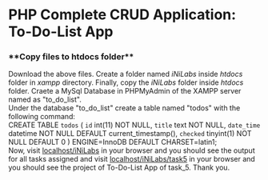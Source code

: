 # PHP Complete CRUD Application: To-Do-List App

### \***\*Copy files to htdocs folder\*\***

Download the above files. Create a folder named _iNiLabs_ inside _htdocs_ folder in _xampp_ directory. Finally, copy the _iNiLabs_ folder inside _htdocs_ folder. Craete a MySql Database in PHPMyAdmin of the XAMPP server named as "to_do_list".
<br />
Under the database "to_do_list" create a table named "todos" with the following command:
<br />
CREATE TABLE `todos` (
`id` int(11) NOT NULL,
`title` text NOT NULL,
`date_time` datetime NOT NULL DEFAULT current_timestamp(),
`checked` tinyint(1) NOT NULL DEFAULT 0
) ENGINE=InnoDB DEFAULT CHARSET=latin1;
<br />
Now, visit [localhost/iNiLabs](http://localhost/iNiLabs) in your browser and you should see the output for all tasks assigned and visit [localhost/iNiLabs/task5](http://localhost/iNiLabs/task5) in your browser and you should see the project of To-Do-List App of task_5. Thank you.
